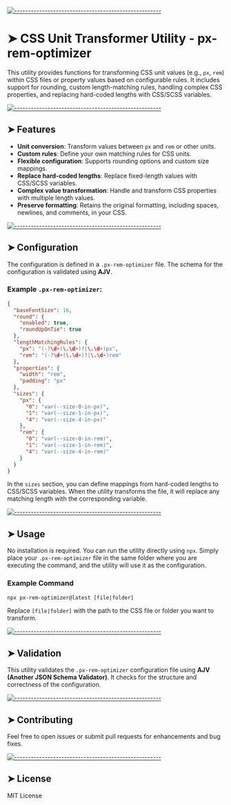 <!-- ⚠️ This README has been generated from the file(s) "blueprint.md" ⚠️-->

[![-----------------------------------------------------](https://raw.githubusercontent.com/andreasbm/readme/master/assets/lines/colored.png)](#css-unit-transformer-utility---px-rem-optimizer)

# ➤ CSS Unit Transformer Utility - px-rem-optimizer

This utility provides functions for transforming CSS unit values (e.g., `px`, `rem`) within CSS files or property values based on configurable rules. It includes support for rounding, custom length-matching rules, handling complex CSS properties, and replacing hard-coded lengths with CSS/SCSS variables.


[![-----------------------------------------------------](https://raw.githubusercontent.com/andreasbm/readme/master/assets/lines/colored.png)](#features)

## ➤ Features

- **Unit conversion**: Transform values between `px` and `rem` or other units.
- **Custom rules**: Define your own matching rules for CSS units.
- **Flexible configuration**: Supports rounding options and custom size mappings.
- **Replace hard-coded lengths**: Replace fixed-length values with CSS/SCSS variables.
- **Complex value transformation**: Handle and transform CSS properties with multiple length values.
- **Preserve formatting**: Retains the original formatting, including spaces, newlines, and comments, in your CSS.


[![-----------------------------------------------------](https://raw.githubusercontent.com/andreasbm/readme/master/assets/lines/colored.png)](#configuration)

## ➤ Configuration

The configuration is defined in a `.px-rem-optimizer` file. The schema for the configuration is validated using **AJV**.

### Example `.px-rem-optimizer`:

```json
{
  "baseFontSize": 16,
  "round": {
    "enabled": true,
    "roundUpOnTie": true
  },
  "lengthMatchingRules": {
    "px": "(-?\d+(\.\d+)?|\.\d+)px",
    "rem": "(-?\d+(\.\d+)?|\.\d+)rem"
  },
  "properties": {
    "width": "rem",
    "padding": "px"
  },
  "sizes": {
    "px": {
      "0": "var(--size-0-in-px)",
      "1": "var(--size-1-in-px)",
      "4": "var(--size-4-in-px)"
    },
    "rem": {
      "0": "var(--size-0-in-rem)",
      "1": "var(--size-1-in-rem)",
      "4": "var(--size-4-in-rem)"
    }
  }
}
```

In the `sizes` section, you can define mappings from hard-coded lengths to CSS/SCSS variables. When the utility transforms the file, it will replace any matching length with the corresponding variable.


[![-----------------------------------------------------](https://raw.githubusercontent.com/andreasbm/readme/master/assets/lines/colored.png)](#usage)

## ➤ Usage

No installation is required. You can run the utility directly using `npx`. Simply place your `.px-rem-optimizer` file in the same folder where you are executing the command, and the utility will use it as the configuration.

### Example Command

```bash
npx px-rem-optimizer@latest [file|folder]
```

Replace `[file|folder]` with the path to the CSS file or folder you want to transform.


[![-----------------------------------------------------](https://raw.githubusercontent.com/andreasbm/readme/master/assets/lines/colored.png)](#validation)

## ➤ Validation

This utility validates the `.px-rem-optimizer` configuration file using **AJV (Another JSON Schema Validator)**. It checks for the structure and correctness of the configuration.


[![-----------------------------------------------------](https://raw.githubusercontent.com/andreasbm/readme/master/assets/lines/colored.png)](#contributing)

## ➤ Contributing

Feel free to open issues or submit pull requests for enhancements and bug fixes.


[![-----------------------------------------------------](https://raw.githubusercontent.com/andreasbm/readme/master/assets/lines/colored.png)](#license)

## ➤ License

MIT License
